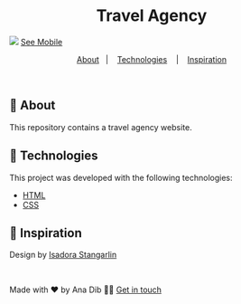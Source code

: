 <h1 align="center">
 Travel Agency
</h1>

![](https://github.com/anadib/travel-company/blob/main/gifs/travelAgencyDesktop.gif?raw=true)
[See Mobile](https://github.com/anadib/travel-company/blob/main/gifs/travelAgencyMobile.gif)

<p align="center">
  <a href="#page_with_curl-about">About</a>&nbsp;&nbsp;&nbsp;|&nbsp;&nbsp;&nbsp;
  <a href="#hammer-technologies">Technologies</a>
  &nbsp;&nbsp;&nbsp;|&nbsp;&nbsp;&nbsp;
  <a href="#thought_balloon-inspiration">Inspiration</a>
</p>

</br>

## :page_with_curl: About

This repository contains a travel agency website.

## :hammer: Technologies

This project was developed with the following technologies:

- [HTML](https://www.w3schools.com/html/)
- [CSS](https://www.w3schools.com/css/)

## :thought_balloon: Inspiration

Design by [Isadora Stangarlin](https://github.com/isadorastan)

</br>

Made with ❤️ by Ana Dib 👋🏻 [Get in touch](https://github.com/anadib)
